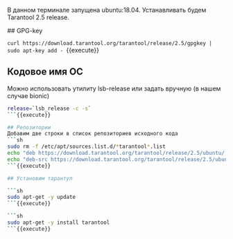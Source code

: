 В данном терминале запущена ubuntu:18.04.
Устанавливать будем Tarantool 2.5 release.

## GPG-key

`curl https://download.tarantool.org/tarantool/release/2.5/gpgkey | sudo apt-key add -
`{{execute}}

## Кодовое имя ОС

Можно использовать утилиту lsb-release или задать вручную (в нашем случае bionic)
```sh
release=`lsb_release -c -s`
```{{execute}}

## Репозитории
Добавим две строки в список репозиториев исходного кода
```sh
sudo rm -f /etc/apt/sources.list.d/*tarantool*.list
echo "deb https://download.tarantool.org/tarantool/release/2.5/ubuntu/ ${release} main" | sudo tee /etc/apt/sources.list.d/tarantool_2_5.list
echo "deb-src https://download.tarantool.org/tarantool/release/2.5/ubuntu/ ${release} main" | sudo tee -a /etc/apt/sources.list.d/tarantool_2_5.list
```{{execute}}

## Установим тарантул

```sh
sudo apt-get -y update
```{{execute}}

```sh
sudo apt-get -y install tarantool
```{{execute}}
